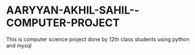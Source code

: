 # AARYYAN-AKHIL-SAHIL--COMPUTER-PROJECT
This is computer science project done by 12th class students using python and mysql
